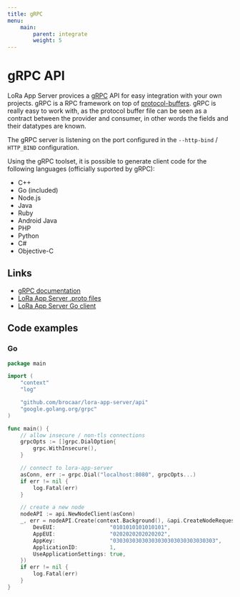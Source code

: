 ```yaml
---
title: gRPC
menu:
    main:
        parent: integrate
        weight: 5
---
```


# gRPC API

LoRa App Server provices a [gRPC](http://www.grpc.io/) API for easy integration
with your own projects. gRPC is a RPC framework on top of [protocol-buffers](https://developers.google.com/protocol-buffers/).
gRPC is really easy to work with, as the protocol buffer file can be seen as
a contract between the provider and consumer, in other words the fields and
their datatypes are known.

The gRPC server is listening on the port configured in the
`--http-bind` / `HTTP_BIND` configuration.

Using the gRPC toolset, it is possible to generate client code for the following
languages (officially suported by gRPC):

* C++
* Go (included)
* Node.js
* Java
* Ruby
* Android Java
* PHP
* Python
* C#
* Objective-C

## Links

* [gRPC documentation](http://www.grpc.io/)
* [LoRa App Server .proto files](https://github.com/brocaar/lora-app-server/tree/master/api)
* [LoRa App Server Go client](https://godoc.org/github.com/brocaar/lora-app-server/api)

## Code examples

### Go

```go
package main

import (
	"context"
	"log"

	"github.com/brocaar/lora-app-server/api"
	"google.golang.org/grpc"
)

func main() {
	// allow insecure / non-tls connections
	grpcOpts := []grpc.DialOption{
		grpc.WithInsecure(),
	}

	// connect to lora-app-server
	asConn, err := grpc.Dial("localhost:8080", grpcOpts...)
	if err != nil {
		log.Fatal(err)
	}

	// create a new node
	nodeAPI := api.NewNodeClient(asConn)
	_, err = nodeAPI.Create(context.Background(), &api.CreateNodeRequest{
		DevEUI:                 "0101010101010101",
		AppEUI:                 "0202020202020202",
		AppKey:                 "03030303030303030303030303030303",
		ApplicationID:          1,
		UseApplicationSettings: true,
	})
	if err != nil {
		log.Fatal(err)
	}
}
```
